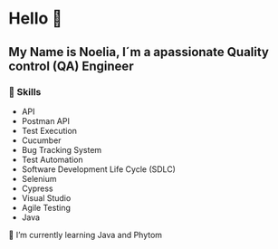# Hello 👋

## My Name is Noelia, I´m a apassionate Quality control (QA) Engineer

### 💬 Skills

* API
* Postman API
* Test Execution
* Cucumber
* Bug Tracking System
* Test Automation
* Software Development Life Cycle (SDLC)
* Selenium
* Cypress
* Visual Studio
* Agile Testing
* Java

 🌱 I’m currently learning Java and Phytom
